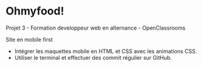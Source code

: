 # Ohmyfood!

Projet 3 - Formation developpeur web en alternance - OpenClassrooms

Site en mobile first
- Intégrer les maquettes mobile en HTML et CSS avec les animations CSS.
- Utiliser le terminal et effectuer des commit régulier sur GitHub.
